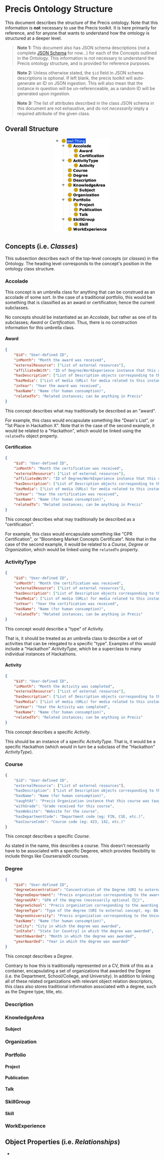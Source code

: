 # Precis Ontology Structure

This document describes the structure of the Precis ontology. Note that this information is **not** necessary to use the Precis toolkit. It is here primarily for reference, and for anyone that wants to understand how the ontology is structured at a deeper level.

> **Note 1:** This document also has JSON schema descriptions (not a complete [JSON Schema](https://json-schema.org/) for now...) for each of the Concepts outlined in the Ontology. This information is not necessary to understand the Precis ontology structure, and is provided for reference purposes.

> **Note 2:** Unless otherwise stated, the `$id` field in JSON schema descriptions is optional. If left blank, the precis toolkit will auto-generate an ID on JSON ingestion. This will also mean that the instance in question will be un-referenceable, as a random ID will be generated upon ingestion.

> **Note 3:** The list of attributes described in the class JSON schema in this document are not exhaustive, and do not *necessarily* imply a required attribute of the given class.

## Overall Structure


<div style="text-align: center">
    <img src="assets/protege_classes.png">
</div>

## Concepts (i.e. *Classes*)
This subsection describes each of the top-level concepts (or *classes*) in the Ontology. The heading level corresponds to the concept's position in the ontology class structure.

### Accolade

This concept is an umbrella class for anything that can be construed as an accolade of some sort. In the case of a traditional portfolio, this would be something that is classified as an award or certification; hence the current subclasses.

No concepts should be instantiated as an *Accolade*, but rather as one of its subclasses; *Award* or *Certification*. Thus, there is no construction information for this umbrella class.

#### Award

```json
{
    "$id": "User-defined ID",
    "inMonth": "Month the award was received",
    "externalResource": ["List of external resources"],
    "affiliatedWith": "ID of Degree/WorkExperience instance that this award is affiliated with",
    "hasDescription": ["List of Description objects corresponding to this instance"],
    "hasMedia": ["List of media (URLs) for media related to this instance"],
    "inYear": "Year the award was received",
    "hasName": "Name (for human consumption)",
    "relatedTo": "Related instances; can be anything in Precis"
}
```

This concept describes what may traditionally be described as an "award".

For example, this class would encapsulate something like "Dean's List", or "1st Place in Hackathon X". Note that in the case of the second example, it would be related to a "Hackathon", which would be linked using the `relatedTo` object property.

#### Certification

```json
{
    "$id": "User-defined ID",
    "inMonth": "Month the certification was received",
    "externalResource": ["List of external resources"],
    "affiliatedWith": "ID of Degree/WorkExperience instance that this certification is affiliated with",
    "hasDescription": ["List of Description objects corresponding to this instance"],
    "hasMedia": ["List of media (URLs) for media related to this instance"],
    "inYear": "Year the certification was received",
    "hasName": "Name (for human consumption)",
    "relatedTo": "Related instances; can be anything in Precis"
}
```

This concept describes what may traditionally be described as a "certification".

For example, this class would encapsulate something like "CPR Certification", or "Bloomberg Market Concepts Certificate". Note that in the case of the second example, it would be related to a *Course*, *Degree* or *Organization*, which would be linked using the `relatedTo` property.

### ActivityType

```json
{
    "$id": "User-defined ID",
    "inMonth": "Month the certification was received",
    "externalResource": ["List of external resources"],
    "hasDescription": ["List of Description objects corresponding to this instance"],
    "hasMedia": ["List of media (URLs) for media related to this instance"],
    "inYear": "Year the certification was received",
    "hasName": "Name (for human consumption)",
    "relatedTo": "Related instances; can be anything in Precis"
}
```

This concept would describe a "type" of Activity.

That is, it should be treated as an umbrella class to describe a set of activities that can be relegated to a specific "type". Examples of this would include a "Hackathon" *ActivityType*, which be a superclass to many individual instances of Hackathons.

#### Activity

```json
{
    "$id": "User-defined ID",
    "inMonth": "Month the Activity was completed",
    "externalResource": ["List of external resources"],
    "hasDescription": ["List of Description objects corresponding to this instance"],
    "hasMedia": ["List of media (URLs) for media related to this instance"],
    "inYear": "Year the Activity was completed",
    "hasName": "Name (for human consumption)",
    "relatedTo": "Related instances; can be anything in Precis"
}
```

This concept describes a specific *Activity*.

This should be an instance of a specific *ActivityType*. That is, it would be a specific Hackathon (which would in turn be a subclass of the "Hackathon" *ActivityType*).


### Course

```js
{
    "$id": "User-defined ID",
    "externalResource": ["List of external resources"],
    "hasDescription": ["List of Description objects corresponding to this instance"],
    "hasName": "Name (for human consumption)",
    "taughtAt": "Precis Organization instance that this course was taught at",
    "withGrade": "Grade received for this course",
    "hasWebsite": "Website for the course",
    "hasDepartmentCode": "Department code (eg: FIN, CSE, etc.)",
    "hasCourseCode": "Course code (eg: 423, 142, etc.)"
}
```

This concept describes a specific *Course*.

As stated in the name, this describes a course. This doesn't necessarily have to be associated with a specific Degeree, which provides flexibility to include things like Coursera/edX courses.

### Degree

```json
{
    "$id": "User-defined ID",
    "degreeConcentration": "Concentration of the Degree (URI to external concept)",
    "degreeDepartment": "Precis organization corresponding to the awarding department (eg: Department of Finance/Department of Computer Science)",
    "degreeGPA": "GPA of the degree (necessarily optional 🙃🔫)",
    "degreeSchool": "Precis organization corresponding to the awarding School (not University, but rather the College/School housing the Department, eg: School of Business, College of Engineering, etc.)",
    "degreeType": "Type of the degree (URI to external concept, eg: BA, MS, PhD, etc.)",
    "degreeUniversity": "Precis organization corresponding to the University (eg: University of Washington, Stevens Institute of Techonlogy, etc.)",
    "hasName": "Name (for human consumption)",
    "inCity": "City in which the degree was awarded",
    "inState": "State [or Country] in which the degree was awarded",
    "monthAwarded": "Month in which the degree was awarded",
    "yearAwarded": "Year in which the degree was awarded"
}
```

This concept describes a *Degree*.

Contrary to how this is traditionally represented on a CV, think of this as a container, encapsulating a set of organizations that awarded the Degree (i.e. the Department, School/College, and University). In addition to linking all of these related organizations with relevant object relation descriptors, this class also stores traditional information associated with a degree, such as the Degree type, title, etc.

### Description


### KnowledgeArea

#### Subject


### Organization


### Portfolio

#### Project

#### Publication

#### Talk


### SkillGroup

#### Skill


### WorkExperience

## Object Properties (i.e. *Relationships*)

- 
